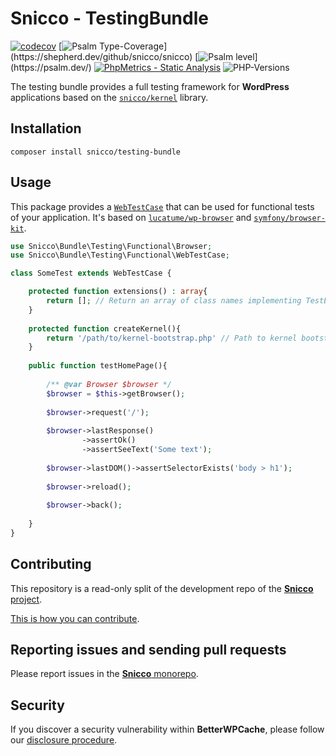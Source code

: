 # Snicco - TestingBundle

[![codecov](https://img.shields.io/badge/Coverage-100%25-success
)](https://codecov.io/gh/snicco/snicco)
[![Psalm Type-Coverage](https://shepherd.dev/github/snicco/snicco/coverage.svg?)](https://shepherd.dev/github/snicco/snicco)
[![Psalm level](https://shepherd.dev/github/snicco/snicco/level.svg?)](https://psalm.dev/)
[![PhpMetrics - Static Analysis](https://img.shields.io/badge/PhpMetrics-Static_Analysis-2ea44f)](https://snicco.github.io/snicco/phpmetrics/TestingBundle/index.html)
![PHP-Versions](https://img.shields.io/badge/PHP-%5E7.4%7C%5E8.0%7C%5E8.1-blue)

The testing bundle provides a full testing framework for **WordPress** applications based on the [`snicco/kernel`](https://github.com/snicco/kernel) library.

## Installation

```shell
composer install snicco/testing-bundle
```

## Usage

This package provides a [`WebTestCase`](src/Functional/WebTestCase.php) that can be used for functional
tests of your application. It's based on [`lucatume/wp-browser`](https://github.com/lucatume/wp-browser) and [`symfony/browser-kit`](https://github.com/symfony/browser-kit).

```php
use Snicco\Bundle\Testing\Functional\Browser;
use Snicco\Bundle\Testing\Functional\WebTestCase;

class SomeTest extends WebTestCase {

    protected function extensions() : array{
        return []; // Return an array of class names implementing TestExtension 
    }
    
    protected function createKernel(){
        return '/path/to/kernel-bootstrap.php' // Path to kernel bootstrap file (assuming this file returns a closure).
    }
    
    public function testHomePage(){
        
        /** @var Browser $browser */
        $browser = $this->getBrowser();
              
        $browser->request('/');
                
        $browser->lastResponse()
                ->assertOk()
                ->assertSeeText('Some text');
                
        $browser->lastDOM()->assertSelectorExists('body > h1');
        
        $browser->reload();
        
        $browser->back();
        
    }    
}
```

## Contributing

This repository is a read-only split of the development repo of the [**Snicco** project](https://github.com/snicco/snicco).

[This is how you can contribute](https://github.com/snicco/snicco/blob/master/CONTRIBUTING.md).

## Reporting issues and sending pull requests

Please report issues in the
[**Snicco** monorepo](https://github.com/snicco/snicco/blob/master/CONTRIBUTING.md##using-the-issue-tracker).

## Security

If you discover a security vulnerability within **BetterWPCache**, please follow
our [disclosure procedure](https://github.com/snicco/snicco/blob/master/SECURITY.md).
